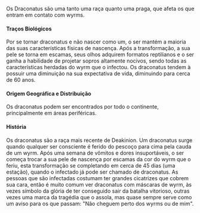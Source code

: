 Os Draconatus são uma tanto uma raça quanto uma praga, que afeta os que entram em contato com wyrms.
#### Traços Biológicos
Por se tornar draconatus e não nascer como um, o ser mantém a maioria das suas características físicas de nascença. Após a transformação, a sua pele se torna em escamas, seus olhos adquirem formatos reptilianos e o ser ganha a habilidade de projetar sopros altamente nocivos, sendo todas as características herdadas do wyrm que o infectou. Os draconatus tendem à possuir uma diminuição na sua expectativa de vida, diminuindo para cerca de 60 anos.
#### Origem Geográfica e Distribuição
Os draconatus podem ser encontrados por todo o continente, principalmente em áreas periféricas.
#### História
Os draconatus são a raça mais recente de Deakinion. Um draconatus surge quando qualquer ser consciente é ferido do pescoço para cima pela cauda de um wyrm. Após uma semana de vômitos e dores insuportáveis, o ser começa trocar a sua pele de nascença por escamas da cor do wyrm que o feriu, esta transformação se completando em cerca de 45 dias (uma estação), quando o infectado já pode ser chamado de draconatus. As pessoas que são infectadas costumam ter grandes cicatrizes que cobrem sua cara, então é muito comum ver draconatus com máscaras de wyrm, às vezes símbolo da glória de ter conseguido sair da batalha vitorioso, outras vezes uma marca da tragédia que o assola, mas quase sempre serve como um aviso para os que passam: "Não cheguem perto dos wyrms ou de mim".
